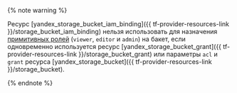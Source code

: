 {% note warning %}

Ресурс [yandex_storage_bucket_iam_binding]({{ tf-provider-resources-link }}/storage_bucket_iam_binding) нельзя использовать для назначения [примитивных ролей](../../storage/security/index.md#primitive-roles) (`viewer`, `editor` и `admin`) на бакет, если одновременно используется ресурс [yandex_storage_bucket_grant]({{ tf-provider-resources-link }}/storage_bucket_grant) или параметры `acl` и `grant` ресурса [yandex_storage_bucket]({{ tf-provider-resources-link }}/storage_bucket).

{% endnote %}